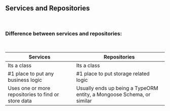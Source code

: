 ## Services and Repositories
<br/>

### Difference between services and repositories:
<br/>

|Services|Repositories|
|--------|------------|
| Its a class | Its a class |
| #1 place to put any business logic| #1 place to put storage related logic |
| Uses one or more repositories to find or store data | Usually ends up being a TypeORM entity, a Mongoose Schema, or similar |
